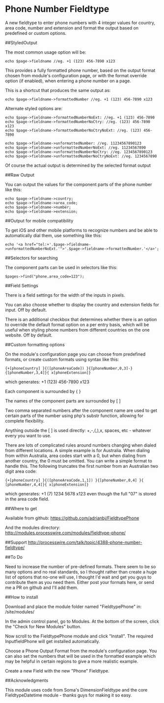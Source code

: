 Phone Number Fieldtype
======================

A new fieldtype to enter phone numbers with 4 integer values for country, area code, number and extension and format the output based on predefined or custom options.

##StyledOutput

The most common usage option will be:
```
echo $page->fieldname //eg. +1 (123) 456-7890 x123
```
This provides a fully formatted phone number, based on the output format chosen from module's configuration page, or with the format override option (if enabled), when entering a phone number on a page.

This is a shortcut that produces the same output as:
```
echo $page->fieldname->formattedNumber //eg. +1 (123) 456-7890 x123
```

Alternate styled options are:
```
echo $page->fieldname->formattedNumberNoExt: //eg. +1 (123) 456-7890
echo $page->fieldname->formattedNumberNoCtry: //eg. (123) 456-7890 x123
echo $page->fieldname->formattedNumberNoCtryNoExt: //eg. (123) 456-7890

echo $page->fieldname->unformattedNumber: //eg. 11234567890123
echo $page->fieldname->unformattedNumberNoExt: //eg. 11234567890
echo $page->fieldname->unformattedNumberNoCtry: //eg. 1234567890123
echo $page->fieldname->unformattedNumberNoCtryNoExt: //eg. 1234567890
```

Of course the actual output is determined by the selected format output


##Raw Output

You can output the values for the component parts of the phone number like this:
```
echo $page->fieldname->country;
echo $page->fieldname->area_code;
echo $page->fieldname->number;
echo $page->fieldname->extension;
```

##Output for mobile compatibility

To get iOS and other mobile platforms to recognize numbers and be able to automatically dial them, use something like this:
```
echo '<a href="tel:+'.$page->fieldname->unformattedNumberNoExt.'">'.$page->fieldname->formattedNumber.'</a>';
```

##Selectors for searching

The component parts can be used in selectors like this:
```
$pages->find("phone.area_code=123");
```

##Field Settings

There is a field settings for the width of the inputs in pixels.

You can also choose whether to display the country and extension fields for input. Off by default.

There is an additional checkbox that determines whether there is an option to override the default format option on a per entry basis, which will be useful when styling phone numbers from different countries on the one website. Off by default.


##Custom formatting options

On the module's configuration page you can choose from predefined formats, or create custom formats using syntax like this:
```
{+[phoneCountry] }{([phoneAreaCode]) }{[phoneNumber,0,3]-}{[phoneNumber,3,4]}{ x[phoneExtension]}
```

which generates: +1 (123) 456-7890 x123

Each component is surrounded by { }

The names of the component parts are surrounded by [ ]

Two comma separated numbers after the component name are used to get certain parts of the number using php's substr function, allowing for complete flexibility.

Anything outside the [ ] is used directly: +,-,(,),x, spaces, etc - whatever every you want to use.

There are lots of complicated rules around numbers changing when dialed from different locations. A simple example is for Australia. When dialing from within Australia, area codes start with a 0, but when dialing from another country, the 0 must be omitted. You can write a simple format to handle this. The following truncates the first number from an Australian two digit area code:
```
{+[phoneCountry] }{([phoneAreaCode,1,1]) }{[phoneNumber,0,4] }{ [phoneNumber,4,4]}{ x[phoneExtension]}
```
which generates: +1 (7) 1234 5678 x123 even though the full "07" is stored in the area code field.


##Where to get

Available from github:
https://github.com/adrianbj/FieldtypePhone

And the modules directory:
http://modules.processwire.com/modules/fieldtype-phone/


##Support
http://processwire.com/talk/topic/4388-phone-number-fieldtype/


##To Do

Need to increase the number of pre-defined formats. There seem to be so many options and no real standards, so I thought rather than create a huge list of options that no-one will use, I thought I'd wait and get you guys to contribute them as you need them. Either post your formats here, or send me a PR on github and I'll add them.


##How to install

Download and place the module folder named "FieldtypePhone" in: /site/modules/

In the admin control panel, go to Modules. At the bottom of the screen, click the "Check for New Modules" button.

Now scroll to the FieldtypePhone module and click "Install". The required InputfieldPhone will get installed automatically.

Choose a Phone Output Format from the module's configuration page. You can also set the numbers that will be used in the formatted example which may be helpful in certain regions to give a more realistic example.

Create a new Field with the new "Phone" Fieldtype.

##Acknowledgments

This module uses code from Soma's DimensionFieldtype and the core FieldtypeDatetime module - thanks guys for making it so easy.
